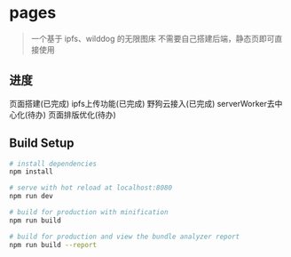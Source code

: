 # pages

> 一个基于 ipfs、wilddog 的无限图床
> 不需要自己搭建后端，静态页即可直接使用

## 进度

页面搭建(已完成)
ipfs上传功能(已完成)
野狗云接入(已完成)
serverWorker去中心化(待办)
页面排版优化(待办)

## Build Setup

``` bash
# install dependencies
npm install

# serve with hot reload at localhost:8080
npm run dev

# build for production with minification
npm run build

# build for production and view the bundle analyzer report
npm run build --report
```

